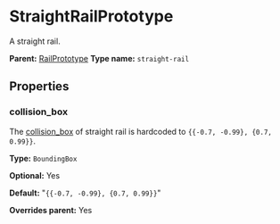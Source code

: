 # StraightRailPrototype

A straight rail.

**Parent:** [RailPrototype](RailPrototype.md)
**Type name:** `straight-rail`

## Properties

### collision_box

The [collision_box](prototype:EntityPrototype::collision_box) of straight rail is hardcoded to `{{-0.7, -0.99}, {0.7, 0.99}}`.

**Type:** `BoundingBox`

**Optional:** Yes

**Default:** "`{{-0.7, -0.99}, {0.7, 0.99}}`"

**Overrides parent:** Yes

